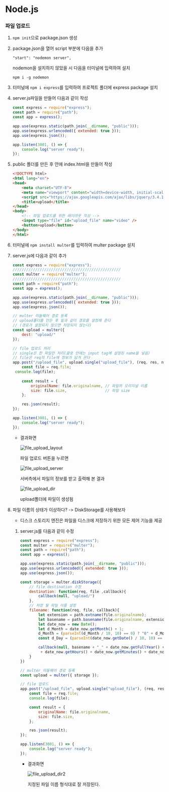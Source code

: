 # Node.js

### 파일 업로드

1. `npm init`으로 package.json 생성

   

2. package.json을 열어 script 부분에 다음을 추가

   `"start": "nodemon server",`

   nodemon을 설치하지 않았을 시 다음을 터미널에 입력하여 설치

   `npm i -g nodemon`

   

3. 터미널에 `npm i express`를 입력하여 프로젝트 폴더에 express package 설치



4. server.js파일을 만들어 다음과 같이 작성

   ```javascript
   const express = require("express");
   const path = require("path");
   const app = express();
   
   app.use(express.static(path.join(__dirname, "public")));
   app.use(express.urlencoded({ extended: true }));
   app.use(express.json());
   
   app.listen(3001, () => {
       console.log("server ready");
   });
   ```

   

5. public 폴더를 만든 후 안에 index.html을 만들어 작성

   ```html
   <!DOCTYPE html>
   <html lang="en">
   <head>
       <meta charset="UTF-8">
       <meta name="viewport" content="width=device-width, initial-scale=1.0">
       <script src="https://ajax.googleapis.com/ajax/libs/jquery/3.4.1/jquery.min.js"></script>
       <title>upload</title>
   </head>
   <body>
       <!-- 파일 업로드를 위한 레이아웃 작성 -->
       <input type="file" id="upload_file" name="video" />
       <button>upload</button>
   </body>
   </html>
   ```

   

6. 터미널에 `npm install multer`를 입력하여 multer package 설치

   

7. server.js에 다음과 같이 추가

   ```javascript
   const express = require("express");
   ////////////////////////////////////////////////
   const multer = require("multer");
   ////////////////////////////////////////////////
   const path = require("path");
   const app = express();
   
   app.use(express.static(path.join(__dirname, "public")));
   app.use(express.urlencoded({ extended: true }));
   app.use(express.json());
   
   // multer 미들웨어 경로 등록
   // upload폴더를 만든 후 밑과 같이 경로를 설정해 준다
   // (경로가 설정되지 않으면 저장되지 않는다)
   const upload = multer({
       dest: "upload/"
   });
   
   // file 업로드 처리
   // single은 한 파일만 처리(괄호 안에는 input tag에 설정된 name을 넣음)
   // file은 req의 file에 정보가 담겨 온다
   app.post("/upload_file", upload.single("upload_file"), (req, res, next) => {
       const file = req.file;
   	console.log(file);
       
       const result = {
           originalName: file.originalname,	// 파일의 오리지널 이름
           size: file.size,					// 파일 size
       };
   
       res.json(result);
   });
   
   app.listen(3001, () => {
       console.log("server ready");
   });
   ```

   * 결과화면

     ![file_upload_layout](https://user-images.githubusercontent.com/20276476/75511696-49213880-5a32-11ea-8d0a-0700ab14e4e1.png)

     파일 업로드 버튼을 누르면

     ![file_upload_server](https://user-images.githubusercontent.com/20276476/75511813-b1701a00-5a32-11ea-9765-30e03bf5b7d0.png)

     서버측에서 파일의 정보를 받고 출력해 본 결과

     ![file_upload_dir](https://user-images.githubusercontent.com/20276476/75511844-d6fd2380-5a32-11ea-86f2-740dfa8ffb5d.png)

     upload폴더에 파일이 생성됨

   

8. 파일 이름의 상태가 이상하다? -> DiskStorage를 사용해보자

   * 디스크 스토리지 엔진은 파일을 디스크에 저장하기 위한 모든 제어 기능을 제공

   1. server.js를 다음과 같이 수정

      ```javascript
      const express = require("express");
      const multer = require("multer");
      const path = require("path");
      const app = express();
      
      app.use(express.static(path.join(__dirname, "public")));
      app.use(express.urlencoded({ extended: true }));
      app.use(express.json());
      
      const storage = multer.diskStorage({
          // file destination 수정
          destination: function(req, file ,callback){
              callback(null, "upload/")
          },
          // 저장 될 파일 이름 설정
          filename: function(req, file, callback){
              let extension = path.extname(file.originalname);
              let basename = path.basename(file.originalname, extension);
              let date_now = new Date();
              let d_Month = date_now.getMonth() + 1;
              d_Month = (parseInt(d_Month / 10, 10) == 0) ? "0" + d_Month : d_Month;
              const d_Day = (parseInt(date_now.getDate() / 10, 10) == 1) ? "0" + date_now.getDate() : date_now.getDate();
      
              callback(null, basename + "_" + date_now.getFullYear() + d_Month + d_Day + "_"
               + date_now.getHours() + date_now.getMinutes() + date_now.getSeconds() + extension);
          }
      })
      
      // multer 미들웨어 경로 등록
      const upload = multer({ storage });
      
      // file 업로드
      app.post("/upload_file", upload.single("upload_file"), (req, res, next) => {
          const file = req.file;
          console.log(file);
      
          const result = {
              originalName: file.originalname,
              size: file.size,
          };
      
          res.json(result);
      });
      
      app.listen(3001, () => {
          console.log("server ready");
      });
      ```

      * 결과화면

        ![file_upload_dir2](https://user-images.githubusercontent.com/20276476/75514615-3828f500-5a3b-11ea-81b7-a749122549a5.png)

        지정된 파일 이름 형식대로 잘 저장된다.

